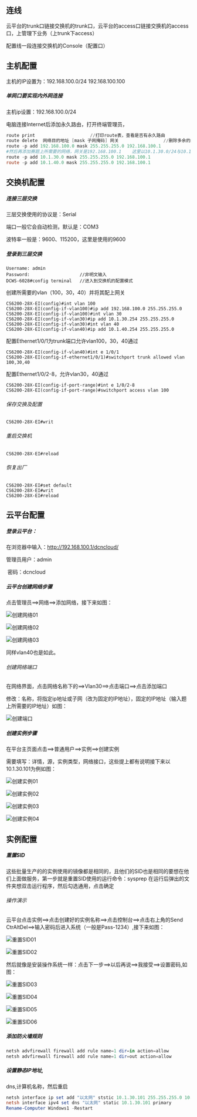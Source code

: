 ## 连线

云平台的trunk口链接交换机的trunk口，云平台的access口链接交换机的access口，上管理下业务（上trunk下access）

配置线一段连接交换机的Console（配置口）

## 主机配置

主机的IP设置为：192.168.100.0/24 192.168.100.100

##### 单网口要实现内外网连接

主机ip设置：192.168.100.0/24

电脑连接Internet后添加永久路由，打开终端管理员，

```powershell
route print 					//打印route表，查看是否有永久路由
route delete  网络目的地址 [mask 子网掩码] 网关					//删除多余的永久路由
route -p add 192.168.100.0 mask 255.255.255.0 192.168.100.1
#然后再添加赛题上所需要的网络，网关是192.168.100.1	这里以10.1.30.0/24与10.1.40.0/24网段为例
route -p add 10.1.30.0 mask 255.255.255.0 192.168.100.1
route -p add 10.1.40.0 mask 255.255.255.0 192.168.100.1
```



## 交换机配置

##### 连接三层交换

三层交换使用的协议是：Serial

端口一般它会自动检测，默认是：COM3

波特率一般是：9600、115200，这里是使用的9600

##### 登录到三层交换

```
Username: admin
Password:					//非明文输入
DCWS-6028#config terminal	//进入到交换机的配置模式
```

创建所需要的vlan（100，30，40）并将其配上网关

```
CS6200-28X-EI(config)#int vlan 100
CS6200-28X-EI(config-if-vlan100)#ip add 192.168.100.0 255.255.255.0
CS6200-28X-EI(config-if-vlan100)#int vlan 30
CS6200-28X-EI(config-if-vlan30)#ip add 10.1.30.254 255.255.255.0
CS6200-28X-EI(config-if-vlan30)#int vlan 40
CS6200-28X-EI(config-if-vlan40)#ip add 10.1.40.254 255.255.255.0
```

配置Ethernet1/0/1为trunk端口允许vlan100，30，40通过

```
CS6200-28X-EI(config-if-vlan40)#int e 1/0/1
CS6200-28X-EI(config-if-ethernet1/0/1)#switchport trunk allowed vlan 100,30,40
```

配置Ethernet1/0/2-8，允许vlan30，40通过

```
CS6200-28X-EI(config-if-port-range)#int e 1/0/2-8  
CS6200-28X-EI(config-if-port-range)#switchport access vlan 100
```

###### 保存交换及配置

```
CS6200-28X-EI#writ
```

###### 重启交换机

```
CS6200-28X-EI#reload
```

###### 恢复出厂

```
CS6200-28X-EI#set default
CS6200-28X-EI#writ
CS6200-28X-EI#reload
```



## 云平台配置

##### 登录云平台：

在浏览器中输入：http://192.168.100.1/dcncloud/

管理员用户：admin

​			密码：dcncloud

##### 云平台创建网络步骤

点击管理员==>网络==>添加网络，接下来如图：

![创建网络01](C:\Users\SUI\Desktop\朱子恒\PNG\创建网络01.png)



![创建网络02](C:\Users\SUI\Desktop\朱子恒\PNG\创建网络02.png)

![创建网络03](C:\Users\SUI\Desktop\朱子恒\PNG\创建网络03.png)

同样vlan40也是如此。

###### 创建网络端口

在网络界面，点击网络名称下的==>Vlan30==>点击端口==>点击添加端口

修改：名称，将指定ip地址或子网（改为固定的IP地址），固定的IP地址（输入题上所需要的IP地址）如图：

![创建端口](C:\Users\SUI\Desktop\朱子恒\PNG\创建端口.png)

##### 创建实例步骤

在平台主页面点击==>普通用户==>实例==>创建实例

需要填写：详情，源，实例类型，网络接口，这些提上都有说明接下来以10.1.30.101为例如图：

![创建实例01](C:\Users\SUI\Desktop\朱子恒\PNG\创建实例01.png)

![创建实例02](C:\Users\SUI\Desktop\朱子恒\PNG\创建实例02.png)

![创建实例03](C:\Users\SUI\Desktop\朱子恒\PNG\创建实例03.png)

![创建实例04](C:\Users\SUI\Desktop\朱子恒\PNG\创建实例04.png)



## 实例配置

##### 重置SID

这些批量生产的的实例使用的镜像都是相同的，且他们的SID也是相同的要想在他们上面做服务，第一步就是重置SID使用的运行命令：sysprep  在运行后弹出的文件夹想双击运行程序，然后勾选通用，点击确定

###### 操作演示

云平台点击实例==>点击创建好的实例名称==>点击控制台==>点击右上角的Send CtrAltDel==>输入密码后进入系统（一般是Pass-1234）,接下来如图：

![重置SID01](C:\Users\SUI\Desktop\朱子恒\PNG\重置SID01.png)



![重置SID02](C:\Users\SUI\Desktop\朱子恒\PNG\重置SID02.png)



然后就像是安装操作系统一样：点击下一步==>以后再说==>我接受==>设置密码,如图：



![重置SID03](C:\Users\SUI\Desktop\朱子恒\PNG\重置SID03.png)

![重置SID04](C:\Users\SUI\Desktop\朱子恒\PNG\重置SID04.png)

![重置SID05](C:\Users\SUI\Desktop\朱子恒\PNG\重置SID05.png)

![重置SID06](C:\Users\SUI\Desktop\朱子恒\PNG\重置SID06.png)



##### 添加防火墙规则

```powershell
netsh advfirewall firewall add rule name=1 dir=in action=allow
netsh advfirewall firewall add rule name=1 dir=out action=allow
```

##### 设置静态IP地址,

dns,计算机名称，然后重启

```powershell
netsh interface ip set add "以太网" ststic 10.1.30.101 255.255.255.0 10.1.30.254
netsh interface ipv4 set dns "以太网" static 10.1.30.101 primary
Rename-Computer Windows1 -Restart
```

